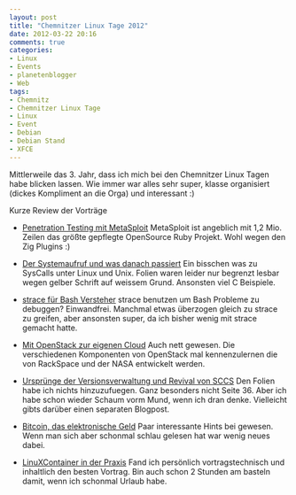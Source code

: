 ```yaml
---
layout: post
title: "Chemnitzer Linux Tage 2012"
date: 2012-03-22 20:16
comments: true
categories:
- Linux
- Events
- planetenblogger
- Web
tags:
- Chemnitz
- Chemnitzer Linux Tage
- Linux
- Event
- Debian
- Debian Stand
- XFCE
---
```


Mittlerweile das 3. Jahr, dass ich mich bei den Chemnitzer Linux Tagen habe
blicken lassen. Wie immer war alles sehr super, klasse organisiert (dickes
Kompliment an die Orga) und interessant :)


Kurze Review der Vorträge

* [Penetration Testing mit MetaSploit](http://chemnitzer.linux-tage.de/2012/vortraege/1022)
MetaSploit ist angeblich mit 1,2 Mio. Zeilen das größte gepflegte OpenSource
Ruby Projekt. Wohl wegen den Zig Plugins :)

* [Der Systemaufruf und was danach passiert](http://chemnitzer.linux-tage.de/2012/vortraege/1006)
Ein bisschen was zu SysCalls unter Linux und Unix. Folien waren leider nur
begrenzt lesbar wegen gelber Schrift auf weissem Grund. Ansonsten viel C
Beispiele.

* [strace für Bash Versteher](http://chemnitzer.linux-tage.de/2012/vortraege/906)
strace benutzen um Bash Probleme zu debuggen? Einwandfrei. Manchmal etwas
überzogen gleich zu strace zu greifen, aber ansonsten super, da ich bisher wenig
mit strace gemacht hatte.

* [Mit OpenStack zur eigenen Cloud](http://chemnitzer.linux-tage.de/2012/vortraege/974)
Auch nett gewesen. Die verschiedenen Komponenten von OpenStack mal
kennenzulernen die von RackSpace und der NASA entwickelt werden.

* [Ursprünge der Versionsverwaltung und Revival von SCCS](http://chemnitzer.linux-tage.de/2012/vortraege/941)
Den Folien habe ich nichts hinzuzufuegen. Ganz besonders nicht Seite 36. Aber
ich habe schon wieder Schaum vorm Mund, wenn ich dran denke. Vielleicht gibts
darüber einen separaten Blogpost.

* [Bitcoin, das elektronische Geld](http://chemnitzer.linux-tage.de/2012/vortraege/1054)
Paar interessante Hints bei gewesen. Wenn man sich aber schonmal schlau gelesen
hat war wenig neues dabei.

* [LinuXContainer in der Praxis](http://chemnitzer.linux-tage.de/2012/vortraege/1035)
Fand ich persönlich vortragstechnisch und inhaltlich den besten Vortrag. Bin
auch schon 2 Stunden am basteln damit, wenn ich schonmal Urlaub habe.

